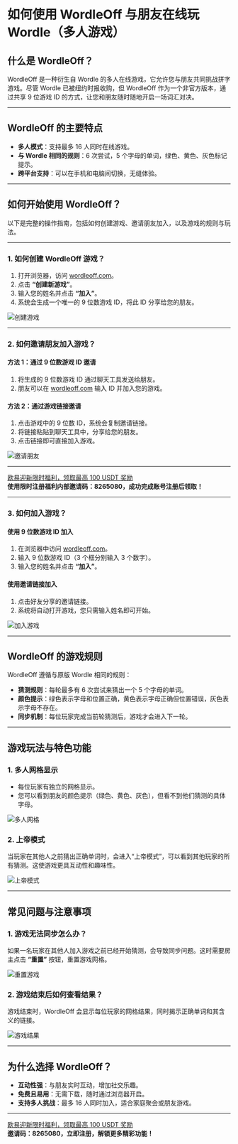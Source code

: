 # 如何使用 WordleOff 与朋友在线玩 Wordle（多人游戏）



## 什么是 WordleOff？

WordleOff 是一种衍生自 Wordle 的多人在线游戏，它允许您与朋友共同挑战拼字游戏。尽管 Wordle 已被纽约时报收购，但 WordleOff 作为一个非官方版本，通过共享 9 位游戏 ID 的方式，让您和朋友随时随地开启一场词汇对决。

---

## WordleOff 的主要特点

- **多人模式**：支持最多 16 人同时在线游戏。
- **与 Wordle 相同的规则**：6 次尝试，5 个字母的单词，绿色、黄色、灰色标记提示。
- **跨平台支持**：可以在手机和电脑间切换，无缝体验。

---

## 如何开始使用 WordleOff？

以下是完整的操作指南，包括如何创建游戏、邀请朋友加入，以及游戏的规则与玩法。

---

### 1. 如何创建 WordleOff 游戏？

1. 打开浏览器，访问 [wordleoff.com](https://wordleoff.com)。  
2. 点击 **“创建新游戏”**。  
3. 输入您的姓名并点击 **“加入”**。  
4. 系统会生成一个唯一的 9 位数游戏 ID，将此 ID 分享给您的朋友。

![创建游戏](https://www.yundongfang.com/wp-content/uploads/2022/02/004-25.png)

---

### 2. 如何邀请朋友加入游戏？

#### 方法 1：通过 9 位数游戏 ID 邀请

1. 将生成的 9 位数游戏 ID 通过聊天工具发送给朋友。  
2. 朋友可以在 [wordleoff.com](https://wordleoff.com) 输入 ID 并加入您的游戏。

#### 方法 2：通过游戏链接邀请

1. 点击游戏中的 9 位数 ID，系统会复制邀请链接。  
2. 将链接粘贴到聊天工具中，分享给您的朋友。  
3. 点击链接即可直接加入游戏。

![邀请朋友](https://www.yundongfang.com/wp-content/uploads/2022/02/005-17.png)

---
[欧易迎新限时福利，领取最高 100 USDT 奖励](https://bit.ly/OKXe)  
**使用限时注册福利内部邀请码：8265080，成功完成账号注册后领取！**

---

### 3. 如何加入游戏？

#### 使用 9 位数游戏 ID 加入

1. 在浏览器中访问 [wordleoff.com](https://wordleoff.com)。  
2. 输入 9 位数游戏 ID（3 个框分别输入 3 个数字）。  
3. 输入您的姓名并点击 **“加入”**。

#### 使用邀请链接加入

1. 点击好友分享的邀请链接。  
2. 系统将自动打开游戏，您只需输入姓名即可开始。

![加入游戏](https://www.yundongfang.com/wp-content/uploads/2022/02/009-9.png)

---

## WordleOff 的游戏规则

WordleOff 遵循与原版 Wordle 相同的规则：

- **猜测规则**：每轮最多有 6 次尝试来猜出一个 5 个字母的单词。  
- **颜色提示**：绿色表示字母和位置正确，黄色表示字母正确但位置错误，灰色表示字母不存在。  
- **同步机制**：每位玩家完成当前轮猜测后，游戏才会进入下一轮。

---

## 游戏玩法与特色功能

### 1. 多人网格显示

- 每位玩家有独立的网格显示。  
- 您可以看到朋友的颜色提示（绿色、黄色、灰色），但看不到他们猜测的具体字母。

![多人网格](https://www.yundongfang.com/wp-content/uploads/2022/02/003-26.png)

### 2. 上帝模式

当玩家在其他人之前猜出正确单词时，会进入“上帝模式”，可以看到其他玩家的所有猜测。这使游戏更具互动性和趣味性。

![上帝模式](https://www.yundongfang.com/wp-content/uploads/2022/02/001-35.png)

---

## 常见问题与注意事项

### 1. 游戏无法同步怎么办？

如果一名玩家在其他人加入游戏之前已经开始猜测，会导致同步问题。这时需要房主点击 **“重置”** 按钮，重置游戏网格。

![重置游戏](https://www.yundongfang.com/wp-content/uploads/2022/02/007-12.png)

### 2. 游戏结束后如何查看结果？

游戏结束时，WordleOff 会显示每位玩家的网格结果，同时揭示正确单词和其含义的链接。

![游戏结果](https://www.yundongfang.com/wp-content/uploads/2022/02/001-34.png)

---

## 为什么选择 WordleOff？

- **互动性强**：与朋友实时互动，增加社交乐趣。  
- **免费且易用**：无需下载，随时通过浏览器开启。  
- **支持多人挑战**：最多 16 人同时加入，适合家庭聚会或朋友游戏。  

---

[欧易迎新限时福利，领取最高 100 USDT 奖励](https://bit.ly/OKXe)  
**邀请码：8265080，立即注册，解锁更多精彩功能！**

